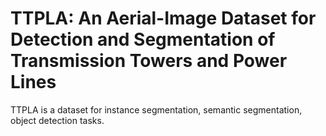 # TTPLA: An Aerial-Image Dataset for Detection and Segmentation of Transmission Towers and Power Lines

TTPLA is a dataset for instance segmentation, semantic segmentation, object detection tasks.